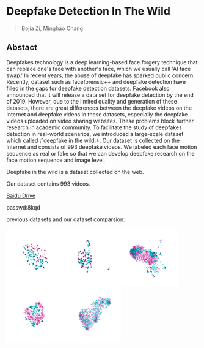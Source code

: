 # Deepfake Detection In The Wild
>Bojia Zi, Minghao Chang
##  Abstact
Deepfakes technology is a deep learning-based face forgery technique that can replace one's face with another's face, which we usually call 'AI face swap.' In recent years, the abuse of deepfake has sparked public concern.
Recently, dataset such as faceforensic++ and deepfake detection have filled in the gaps for deepfake detection datasets. Facebook also announced that it will release a data set for deepfake detection by the end of 2019.
However, due to the limited quality and generation of these datasets, there are great differences between the deepfake videos on the Internet and deepfake videos in these datasets, especially the deepfake videos uploaded on video sharing websites. These problems block further research in academic community.
To facilitate the study of deepfakes detection in real-world scenarios, we introduced a large-scale dataset which called ¡°deepfake in the wild¡±. Our dataset is collected on the Internet and consists of 993 deepfake videos. We labeled each face motion sequence as real or fake so that we can develop deepfake research on the face motion sequence and image level.


Deepfake in the wild is a dataset collected on the web.

Our dataset contains 993 videos.

[Baidu Drive](https://pan.baidu.com/s/1bYsie4Sz9vDWerBfGTyNxg)

passwd:8kqd


previous datasets and our dataset comparsion:


<img src="./TT_low.png" width="150" height="150" alt="Deepfake-TIMIT_low" align="left">

<img src="./TT_high.png" width="150" height="150" alt="Deepfake-TIMIT_high" align="left">

<img src="./FF3.png" width="150" height="150" alt="FaceForensics++" align="left">

<img src="./DD.png" width="150" height="150" alt="DeepfakeDetection" align="left">

<img src="./DW.png" width="150" height="150" alt="Deepfake in the wild" align="left">
